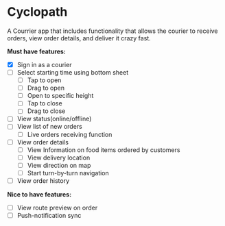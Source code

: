 # Cyclopath

A Courrier app that includes functionality that allows the courier to receive orders, view order details, and deliver it crazy fast.

**Must have features:**

- [x] Sign in as a courier
- [ ] Select starting time using bottom sheet
  - [ ] Tap to open
  - [ ] Drag to open
  - [ ] Open to specific height
  - [ ] Tap to close
  - [ ] Drag to close
- [ ] View status(online/offline)
- [ ] View list of new orders
  - [ ] Live orders receiving function
- [ ] View order details
  - [ ] View Information on food items ordered by customers
  - [ ] View delivery location
  - [ ] View direction on map
  - [ ] Start turn-by-turn navigation
- [ ] View order history

**Nice to have features:**

- [ ] View route preview on order
- [ ] Push-notification sync
